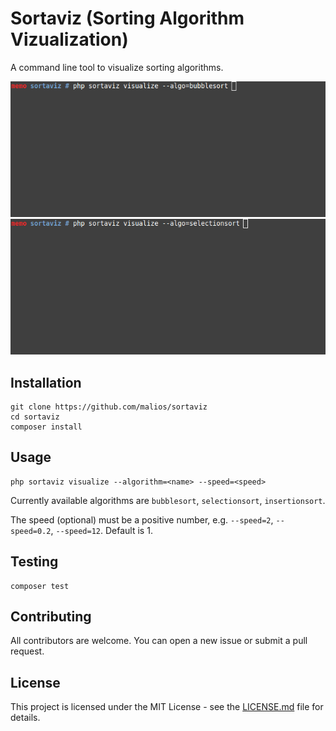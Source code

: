 # Sortaviz (Sorting Algorithm Vizualization)
A command line tool to visualize sorting algorithms.

![bubblesort.gif](assets/bubblesort.gif)
![selectionsort.gif](assets/selectionsort.gif)

## Installation

    git clone https://github.com/malios/sortaviz
    cd sortaviz
    composer install

## Usage

    php sortaviz visualize --algorithm=<name> --speed=<speed>

Currently available algorithms are `bubblesort`, `selectionsort`, `insertionsort`.

The speed (optional) must be a positive number, e.g. `--speed=2`, `--speed=0.2`, `--speed=12`. Default is 1.

## Testing

    composer test

## Contributing

All contributors are welcome. You can open a new issue or submit a pull request.

## License

This project is licensed under the MIT License - see the [LICENSE.md](LICENSE.md) file for details.